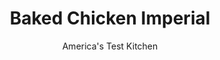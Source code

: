 ---
layout: ../../layouts/MarkdownPostLayout.astro
title: Baked Chicken Imperial
author: America's Test Kitchen
pubDate: 2023-03-15
description: "Chicken with buttery bread crumbs should be a simple winner of a dish—as long as the crumbs don’t get greasy and end up in a heap at the bottom of the pan."
image_url: https://res.cloudinary.com/hksqkdlah/image/upload/ar_1:1,c_fill,dpr_2.0,f_auto,fl_lossy.progressive.strip_profile,g_faces:auto,q_auto:low,w_344/9847_sfs-chickenimperial-13
tags: ["Main Courses","Chicken"]
calories: 2750
protein: 55
carbohydrates: 21
fats: 
fiber: 1
ingredients: ["4 (6- to 8-ounce), boneless, skinless chicken breasts, trimmed",", Salt and pepper","4 ounces, French baguette, cut or torn into 1-inch pieces (4 cups)","1/3 cup, grated Parmesan cheese","3 tablespoons, unsalted butter, softened, plus 2 tablespoons melted and cooled","3 tablespoons, minced fresh parsley","2 , garlic cloves, minced","2 teaspoons, minced fresh thyme","1 cup, heavy cream","3/4 cup, low-sodium chicken broth","1/3 cup, dry white wine","1 , shallot, minced","2 teaspoons, Dijon mustard"]
serves: 4
time: "1¼ hours, plus 30 minutes salting"
instructions: ["Sprinkle chicken all over with 1 1/2 teaspoons salt, cover with plastic wrap, and refrigerate for 30 minutes to 1 hour. Adjust oven rack to middle position and heat oven to 425 degrees.","Meanwhile, process bread in food processor until coarsely ground, about 20 seconds. Add Parmesan, softened butter, 2 tablespoons parsley, garlic, thyme, and 1/2 teaspoon pepper and process to combine, about 15 seconds, scraping down bowl as needed.","Pat chicken dry with paper towels and season with pepper. Arrange chicken, skinned side up, in 12-inch ovensafe skillet with narrow ends pointing toward center of skillet. Brush chicken with melted butter. Top each breast with equal amount (generous 1/2 cup) crumb mixture, pressing firmly to adhere.","Whisk cream, broth, wine, shallot, and mustard together in 4-cup liquid measuring cup. Carefully pour 1 1/2 cups around chicken breasts, taking care not to wet crumbs on top of chicken. Transfer skillet to oven and bake until crumbs are deep golden brown and chicken registers 160 degrees, 30 to 35 minutes.","Using spatula, carefully transfer chicken to platter and tent loosely with aluminum foil. Pour remaining 1/2 cup sauce mixture into skillet and bring to boil over medium-high heat. Cook until thickened and reduced to 1 cup, about 5 minutes. Stir in remaining 1 tablespoon parsley. Season with salt and pepper to taste. Serve, passing sauce with chicken."]
nutrition: ["900 mg Potassium","612 mg Phosphorus","237 mg Calcium","2 mg Iron","85 mg Magnesium","923 mg Sodium","2 mg Zinc","40 g Fat","21 mg Niacin (B3)","11 g Monounsaturated","2 g Polyunsaturated","6 mg Vitamin C","257 mg Cholesterol","22 g Saturated","1 g Fiber","18 µg Folic acid","47 µg Folate (food)","4 g Sugars","52 µg Vitamin K","273 g Water","21 g Carbs","79 µg Folate equivalent (total)","55 g Protein","2 mg Vitamin E","1 mg Vitamin B6","370 µg Vitamin A","687 kcal Energy","2750 calories"]
notes: "Do not salt the chicken for longer than the recommended hour or it will become too salty. Don’t worry if some of the crumb topping falls into the skillet in step 3. It will disappear into the&nbsp;sauce."
---